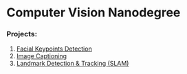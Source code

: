 # Computer Vision Nanodegree

### Projects:
1. [Facial Keypoints Detection](https://github.com/Brandon-HY-Lin/P1_Facial_Keypoints)
2. [Image Captioning](https://github.com/Brandon-HY-Lin/CVND---Image-Captioning-Project)
3. [Landmark Detection & Tracking (SLAM)](https://github.com/Brandon-HY-Lin/P3_Implement_SLAM)